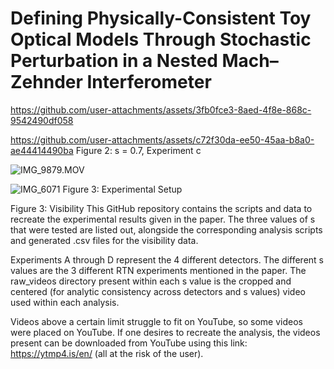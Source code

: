 # Defining Physically-Consistent Toy Optical Models Through Stochastic Perturbation in a Nested Mach–Zehnder Interferometer




https://github.com/user-attachments/assets/3fb0fce3-8aed-4f8e-868c-9542490df058


https://github.com/user-attachments/assets/c72f30da-ee50-45aa-b8a0-ae44414490ba
Figure 2: s = 0.7, Experiment c


![IMG_9879.MOV](https://github.com/user-attachments/assets/ac7f3d76-98a3-4d9e-ba89-2ec87aac909b)



![IMG_6071](https://github.com/user-attachments/assets/d6fddb32-a097-49fa-a9fb-b626177dad2e)
Figure 3: Experimental Setup

Figure 3: Visibility
This GitHub repository contains the scripts and data to recreate the experimental results given in the paper. The three values of s that were tested are listed out, alongside the corresponding analysis scripts and generated .csv files for the visibility data.

Experiments A through D represent the 4 different detectors. The different s values are the 3 different RTN experiments mentioned in the paper. The raw_videos directory present within each s value is the cropped and centered (for analytic consistency across detectors and s values) video used within each analysis.

Videos above a certain limit struggle to fit on YouTube, so some videos were placed on YouTube. If one desires to recreate the analysis, the videos present can be downloaded from YouTube using this link: https://ytmp4.is/en/ (all at the risk of the user).




